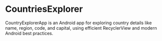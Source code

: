 # CountriesExplorer
CountryExplorerApp is an Android app for exploring country details like name, region, code, and capital, using efficient RecyclerView and modern Android best practices.
